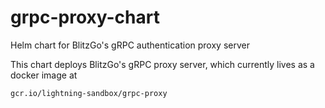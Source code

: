 # grpc-proxy-chart
Helm chart for BlitzGo's gRPC authentication proxy server

This chart deploys BlitzGo's gRPC proxy server, which currently lives as a docker image at 
```
gcr.io/lightning-sandbox/grpc-proxy
```
